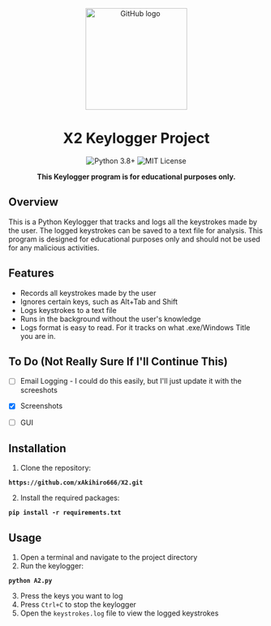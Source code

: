 <p align="center">
  <img src="https://cdn-icons-png.flaticon.com/512/25/25231.png" width="200" height="200" alt="GitHub logo">
</p>

<h1 align="center">X2 Keylogger Project</h1>

<p align="center">
  <img src="https://img.shields.io/badge/Python-3.8%2B-blue.svg" alt="Python 3.8+">
  <img src="https://img.shields.io/badge/License-MIT-yellow.svg" alt="MIT License">
</p>

<p align="center">
  <b>This Keylogger program is for educational purposes only.</b>
</p>

## Overview

This is a Python Keylogger that tracks and logs all the keystrokes made by the user. The logged keystrokes can be saved to a text file for analysis. This program is designed for educational purposes only and should not be used for any malicious activities.

## Features

- Records all keystrokes made by the user
- Ignores certain keys, such as Alt+Tab and Shift
- Logs keystrokes to a text file
- Runs in the background without the user's knowledge
- Logs format is easy to read. For it tracks on what .exe/Windows Title you are in.

## To Do (Not Really Sure If I'll Continue This)
- [ ] Email Logging - I could do this easily, but I'll just update it with the screeshots
- [x] Screenshots
- [ ] GUI



## Installation

1. Clone the repository:

 **```https://github.com/xAkihiro666/X2.git```**

2. Install the required packages:

 **```pip install -r requirements.txt```**


## Usage

1. Open a terminal and navigate to the project directory
2. Run the keylogger:

 **```python A2.py```**

3. Press the keys you want to log
4. Press `Ctrl+C` to stop the keylogger
5. Open the `keystrokes.log` file to view the logged keystrokes

